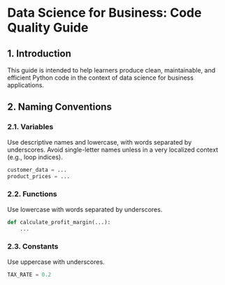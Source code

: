 # Data Science for Business: Code Quality Guide

## 1. Introduction
This guide is intended to help learners produce clean, maintainable, and efficient Python code in the context of data science for business applications.

## 2. Naming Conventions

### 2.1. Variables
Use descriptive names and lowercase, with words separated by underscores. Avoid single-letter names unless in a very localized context (e.g., loop indices).
```python
customer_data = ...
product_prices = ...
```
### 2.2. Functions
Use lowercase with words separated by underscores.
```python
def calculate_profit_margin(...):
    ...
```

### 2.3. Constants
Use uppercase with underscores.
```python
TAX_RATE = 0.2
```


